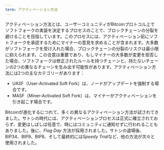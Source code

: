 ```yaml
---
term: アクティベーション方法
---
```


アクティベーション方法とは、ユーザーコミュニティがBitcoinプロトコル上でソフトフォークの実装を決定するプロセスのことで、ブロックチェーンの分裂を避けることを目指しています。このプロセスには、アクティベーション前にソフトフォークを承認するためにマイナーの意見を求めることが含まれます。大多数がソフトフォークを受け入れた場合、ブロックチェーンの分裂のリスクは最小限に抑えられます。この合意は重要であり、もしマイナーの大多数が変更を拒否した場合、ソフトフォークは修正されたルールを持つチェーンと、持たないチェーンの2つの異なるチェーンを生み出す可能性があります。アクティベーション方法には2つの主なカテゴリーがあります：
* UASF（User-Activated Soft Fork）は、ノードがアップデートを強制する場合です。
* MASF（Miner-Activated Soft Fork）は、マイナーがアクティベーションを引き起こす場合です。

Bitcoinが進化するにつれて、多くの異なるアクティベーション方法が試されてきました。サトシの時代には、アクティベーションプロセスは正式に確立されておらず、変更はしばしば任意で、時にはコミュニティに通知せずに行われることもありました。後に、*Flag Day* 方法が採用されました。サトシの退場後、BIP34、BIP9、BIP8、そして最終的には*Speedy Trial*など、他の方法が次々と使用されました。